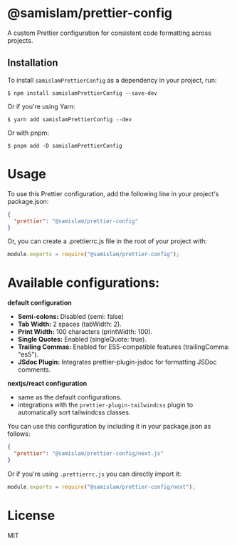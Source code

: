 # @samislam/prettier-config

A custom Prettier configuration for consistent code formatting across projects.

## Installation

To install `samislamPrettierConfig` as a dependency in your project, run:

```
$ npm install samislamPrettierConfig --save-dev
```
Or if you're using Yarn:

```
$ yarn add samislamPrettierConfig --dev
```
Or with pnpm:

```
$ pnpm add -D samislamPrettierConfig
```

# Usage

To use this Prettier configuration, add the following line in your project's package.json:
```json
{
  "prettier": "@samislam/prettier-config"
}
```
Or, you can create a .prettierrc.js file in the root of your project with:
```js
module.exports = require("@samislam/prettier-config");
```

# Available configurations:

**default configuration**

- **Semi-colons:** Disabled (semi: false)
- **Tab Width:** 2 spaces (tabWidth: 2).
- **Print Width:** 100 characters (printWidth: 100).
- **Single Quotes:** Enabled (singleQuote: true).
- **Trailing Commas:** Enabled for ES5-compatible features (trailingComma: "es5").
- **JSdoc Plugin:** Integrates prettier-plugin-jsdoc for formatting JSDoc comments.

**nextjs/react configuration**
- same as the default configurations.
- integrations with the `prettier-plugin-tailwindcss` plugin to automatically sort tailwindcss classes.

You can use this configuration by including it in your package.json as follows:
```json
{
  "prettier": "@samislam/prettier-config/next.js"
}
```
Or if you're using `.prettierrc.js` you can directly import it:
```js
module.exports = require("@samislam/prettier-config/next");
```



# License

MIT
